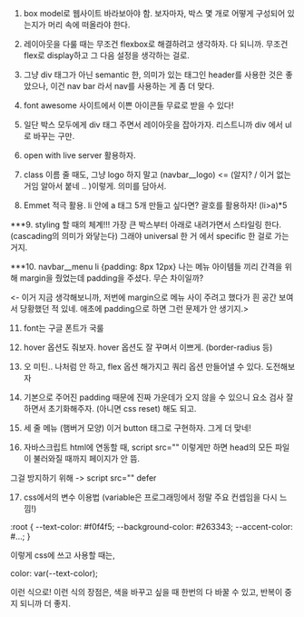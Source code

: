 1. box model로 웹사이트 바라보아야 함. 보자마자, 박스 몇 개로 어떻게 구성되어 있는지가 머리 속에 떠올라야 한다.

2. 레이아웃을 다룰 때는 무조건 flexbox로 해결하려고 생각하자. 다 되니까. 무조건 flex로 display하고 그 다음 설정을 생각하는 걸로.

3. 그냥 div 태그가 아닌 semantic 한, 의미가 있는 태그인 header를 사용한 것은 좋았으나, 이건 nav bar 라서 nav를 사용하는 게 좀 더 맞다.

4. font awesome 사이트에서 이쁜 아이콘들 무료로 받을 수 있다!

5. 일단 박스 모두에게 div 태그 주면서 레이아웃을 잡아가자. 리스트니까 div 에서 ul로 바꾸는 구만.

6. open with live server 활용하자.

7. class 이름 줄 때도, 그냥 logo 하지 말고 (navbar\_\_logo) <= (알지? / 이거 없는 거임 알아서 붙네 .. )이렇게. 의미를 담아서.

8. Emmet 적극 활용. li 안에 a 태그 5개 만들고 싶다면? 괄호를 활용하자! (li>a)\*5

\*\*\*9. styling 할 때의 체계!!!
가장 큰 박스부터 아래로 내려가면서 스타일링 한다. (cascading의 의미가 와닿는다)
그래야 universal 한 거 에서 specific 한 걸로 가는 거지.

\*\*\*10. navbar\_\_menu li {padding: 8px 12px}
나는 메뉴 아이템들 끼리 간격을 위해 margin을 줬었는데 padding을 주셨다. 무슨 차이일까?

<- 이거 지금 생각해보니까, 저번에 margin으로 메뉴 사이 주려고 했다가 흰 공간 보여서 당황했던 적 있네. 애초에 padding으로 하면 그런 문제가 안 생기지.>

11. font는 구글 폰트가 국룰

12. hover 옵션도 줘보자. hover 옵션도 잘 꾸며서 이쁘게. (border-radius 등)

13. 오 미틴.. 나처럼 안 하고, flex 옵션 해가지고 쿼리 옵션 만들어낼 수 있다. 도전해보자

14. 기본으로 주어진 padding 때문에 진짜 가운데가 오지 않을 수 있으니 요소 검사 잘 하면서 초기화해주자. (아니면 css reset) 해도 되고.

15. 세 줄 메뉴 (햄버거 모양) 이거 button 태그로 구현하자. 그게 더 맞네!

16. 자바스크립트 html에 연동할 때, script src="" 이렇게만 하면 head의 모든 파일이 불러와질 때까지 페이지가 안 뜸.

그걸 방지하기 위해
-> script src="" defer

17. css에서의 변수 이용법 (variable은 프로그래밍에서 정말 주요 컨셉임을 다시 느낌!)

:root {
--text-color: #f0f4f5;
--background-color: #263343;
--accent-color: #...;
}

이렇게 css에 쓰고 사용할 때는,

color: var(--text-color);

이런 식으로! 이런 식의 장점은, 색을 바꾸고 싶을 때 한번의 다 바꿀 수 있고, 반복이 중지 되니까 더 좋지.
